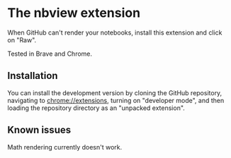 # The nbview extension

When GitHub can't render your notebooks, install this extension and click on "Raw".

Tested in Brave and Chrome.

## Installation

You can install the development version by cloning the GitHub repository, navigating to [chrome://extensions](chrome://extensions), turning on "developer mode", and then loading the repository directory as an "unpacked extension".

## Known issues

Math rendering currently doesn't work.
